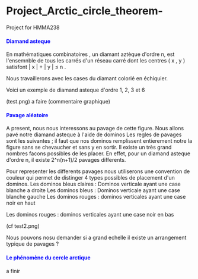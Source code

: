 # Project_Arctic_circle_theorem-
Project for HMMA238
#### <font color="blue">Diamand asteque </font>


En mathématiques combinatoires , un diamant aztèque d'ordre n, est l'ensemnble de tous les carrés d'un réseau carré dont les centres ( x , y ) satisfont | x | + | y | ≤ n . 

Nous travaillerons avec les cases du diamant  colorié en échiquier.

Voici un exemple de diamand asteque d'ordre 1, 2, 3 et 6

(test.png) a faire
 (commentaire graphique)

#### <font color="blue">Pavage aléatoire </font>

A present, nous nous interessons au pavage de cette figure.
Nous allons pavé notre diamand asteque à l'aide de dominos
Les regles de pavages  sont les suivantes ; il faut que nos dominos remplissent entierement notre la figure sans se chevaucher et sans y en sortir.
Il existe  un très grand nombres facons possibles de les placer. En effet, pour un diamand asteque d'ordre n, il existe 2^n(n+1)/2 pavages differents.
 
Pour representer les differents pavages nous utiliserons une convention de couleur qui permet de distinger 4 types possibles de placement d'un dominos.
Les dominos bleus claires : Dominos verticale ayant une case blanche a droite 
Les dominos bleus : Dominos verticale ayant une case blanche gauche
Les dominos rouges : dominos verticales ayant une case noir
en haut

Les dominos rouges : dominos verticales ayant une case noir
en bas 

(cf test2.png)


Nous pouvons nosu demander si a grand echelle il existe un arrangement typique de pavages ?

#### <font color="blue">Le phénomène du cercle arctique </font>


a finir 











